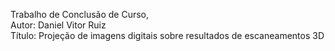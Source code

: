 Trabalho de Conclusão de Curso, <br />
Autor: Daniel Vitor Ruiz <br />
Título: Projeção de imagens digitais sobre resultados de escaneamentos 3D <br />

